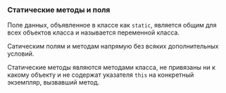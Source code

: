 ### Статические методы и поля
Поле данных, объявленное в классе как `static`, является общим для всех объектов класса и называется переменной класса.

Сатическим полям и методам напрямую без всяких дополнительных условий. 

Статические методы являются методами класса, не привязаны ни к какому объекту и не содержат указателя `this` на конкретный экземпляр, вызвавший метод.

